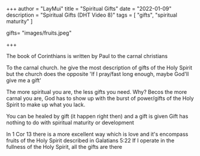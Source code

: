 +++
author = "LayMui"
title = "Spiritual Gifts"
date = "2022-01-09"
description = "Spiritual Gifts (DHT Video 8)"
tags = [
    "gifts", "spiritual maturity"
]

gifts= "images/fruits.jpeg"

+++

The book of Corinthians is written by Paul to the carnal christians

To the carnal church. he give the most description of gifts of the Holy Spirit
but the church does the opposite 'If I pray/fast long enough, maybe God'll give me a gift'

The more spiritual you are, the less gifts you need. Why?
Becos the more carnal you are, God has to show up with the burst of power/gifts of the Holy Spirit 
to make up what you lack. 

You can be healed by gift (it happen right then) and a gift is given
Gift has nothing to do with spiritual maturity or development

In 1 Cor 13 there is a more excellent way which is love and it's encompass 
fruits of the Holy Spirit described in Galatians 5:22
If I operate in the fullness of the Holy Spirit, all the gifts are there


